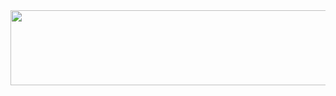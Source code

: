 <a href="https://github.com/devxb/gitanimals">
  <img src="https://render.gitanimals.org/farms/{parkdoyeon1}" width="1000" height="120"/>
</a>
